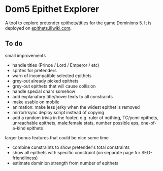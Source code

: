 # Dom5 Epithet Explorer

A tool to explore pretender epithets/titles for the game Dominions 5. It is deployed on [epithets.illwiki.com](https://epithets.illwiki.com).

## To do


small improvements
- handle titles (Prince / Lord / Emperor / etc)
- sprites for pretenders
- warn of incompatible selected epithets
- grey-out already picked epithets
- grey-out epithets that will cause collision
- handle special chars somehow 
- add explanatory title/hover texts to all constraints
- make usable on mobile
- animation: make less jerky when the widest epithet is removed
- mirror/rsync deploy script instead of copying
- add a random trivia in the footer, e.g. ruler of nothing, TC/yomi epithets, unreachable epithets, male:female stats, number possible eps, one-of-a-kind epithets


larger bonus features that could be nice some time
- combine constraints to show pretender's total constraints 
- show all epithets with specific constraint (on separate page for SEO-friendliness)
- estimate dominion strength from number of epithets
